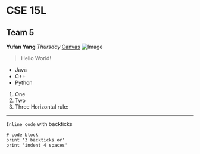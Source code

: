 # CSE 15L
## Team 5
**Yufan Yang**
*Thursday*
[Canvas](https://canvas.ucsd.edu)
![Image](https://commonmark.org/help/images/favicon.png)
> Hello World!
* Java
* C++
* Python
1. One
2. Two
3. Three
Horizontal rule:
***
`Inline code` with backticks
```
# code block
print '3 backticks or'
print 'indent 4 spaces'
```
